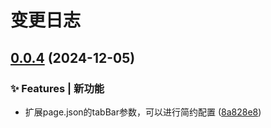 # 变更日志
## [0.0.4](https://github.com/TwoKe945/vite-plugin-uniapp-pages-config/compare/v0.0.3...v0.0.4) (2024-12-05)


### ✨ Features | 新功能

* 扩展page.json的tabBar参数，可以进行简约配置 ([8a828e8](https://github.com/TwoKe945/vite-plugin-uniapp-pages-config/commit/8a828e8c5913b7a6d2e06993d1a772021efc4a57))
